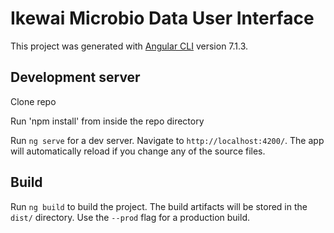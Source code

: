 # Ikewai Microbio Data User Interface

This project was generated with [Angular CLI](https://github.com/angular/angular-cli) version 7.1.3.



## Development server
Clone repo

Run 'npm install' from inside the repo directory

Run `ng serve` for a dev server. Navigate to `http://localhost:4200/`. The app will automatically reload if you change any of the source files.

## Build

Run `ng build` to build the project. The build artifacts will be stored in the `dist/` directory. Use the `--prod` flag for a production build.


